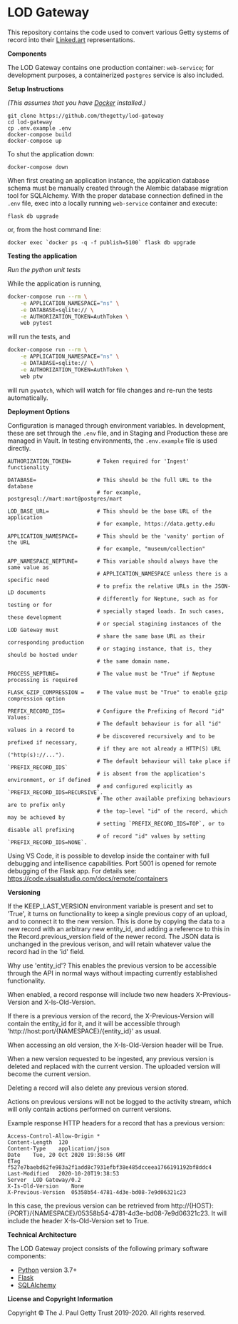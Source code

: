 # LOD Gateway

This repository contains the code used to convert various Getty systems of record into their [Linked.art](http://www.linked.art) representations.

**Components**

The LOD Gateway contains one production container: `web-service`; for development purposes, a containerized `postgres` service is also included.

**Setup Instructions**

_(This assumes that you have [Docker](https://www.docker.com/products/docker-desktop) installed.)_

    git clone https://github.com/thegetty/lod-gateway
    cd lod-gateway
    cp .env.example .env
    docker-compose build
    docker-compose up

To shut the application down:

    docker-compose down

When first creating an application instance, the application database schema must be manually created through the Alembic database migration tool for SQLAlchemy. With the proper database connection defined in the `.env` file, exec into a locally running `web-service` container and execute:

    flask db upgrade

or, from the host command line:

    docker exec `docker ps -q -f publish=5100` flask db upgrade

**Testing the application**

_Run the python unit tests_

While the application is running,

```bash
docker-compose run --rm \
    -e APPLICATION_NAMESPACE="ns" \
    -e DATABASE=sqlite:// \
    -e AUTHORIZATION_TOKEN=AuthToken \
    web pytest
```
will run the tests, and

```bash
docker-compose run --rm \
    -e APPLICATION_NAMESPACE="ns" \
    -e DATABASE=sqlite:// \
    -e AUTHORIZATION_TOKEN=AuthToken \
    web ptw
```

will run `pywatch`, which will watch for file changes and re-run the tests automatically.


**Deployment Options**

Configuration is managed through environment variables.  In development, these are set through the `.env` file, and in Staging and Production these are managed in Vault.  In testing environments, the `.env.example` file is used directly.

```
AUTHORIZATION_TOKEN=        # Token required for 'Ingest' functionality

DATABASE=                   # This should be the full URL to the database
                            # for example, postgresql://mart:mart@postgres/mart

LOD_BASE_URL=               # This should be the base URL of the application
                            # for example, https://data.getty.edu

APPLICATION_NAMESPACE=      # This should be the 'vanity' portion of the URL
                            # for example, "museum/collection"

APP_NAMESPACE_NEPTUNE=      # This variable should always have the same value as
                            # APPLICATION_NAMESPACE unless there is a specific need
                            # to prefix the relative URLs in the JSON-LD documents
                            # differently for Neptune, such as for testing or for
                            # specially staged loads. In such cases, these development
                            # or special stagining instances of the LOD Gateway must
                            # share the same base URL as their corresponding production
                            # or staging instance, that is, they should be hosted under
                            # the same domain name.

PROCESS_NEPTUNE=            # The value must be "True" if Neptune processing is required

FLASK_GZIP_COMPRESSION =    # The value must be "True" to enable gzip compression option

PREFIX_RECORD_IDS=          # Configure the Prefixing of Record "id" Values:
                            # The default behaviour is for all "id" values in a record to
                            # be discovered recursively and to be prefixed if necessary,
                            # if they are not already a HTTP(S) URL ("http(s)://...").
                            # The default behaviour will take place if `PREFIX_RECORD_IDS`
                            # is absent from the application's environment, or if defined
                            # and configured explicitly as `PREFIX_RECORD_IDS=RECURSIVE`.
                            # The other available prefixing behaviours are to prefix only
                            # the top-level "id" of the record, which may be achieved by
                            # setting `PREFIX_RECORD_IDS=TOP`, or to disable all prefixing
                            # of record "id" values by setting `PREFIX_RECORD_IDS=NONE`.
```

Using VS Code, it is possible to develop inside the container with full debugging and intellisence capabilities. Port 5001 is opened for remote debugging of the Flask app. For details see: https://code.visualstudio.com/docs/remote/containers

**Versioning**

If the KEEP_LAST_VERSION environment variable is present and set to 'True', it turns on functionality to keep a single previous copy of an upload, and to connect it to the new version. This is done by copying the data to a new record with an arbitrary new entity_id, and adding a reference to this in the Record.previous_version field of the newer record. The JSON data is unchanged in the previous verison, and will retain whatever value the record had in the 'id' field.

Why use 'entity_id'?
This enables the previous version to be accessible through the API in normal ways without impacting currently established functionality.

When enabled, a record response will include two new headers X-Previous-Version and X-Is-Old-Version.

If there is a previous version of the record, the X-Previous-Version will contain the entity_id for it, and it will be accessible through 'http://host:port/{NAMESPACE}/{entity_id}' as usual.

When accessing an old version, the X-Is-Old-Version header will be True.

When a new version requested to be ingested, any previous version is deleted and replaced with the current version.
The uploaded version will become the current version.

Deleting a record will also delete any previous version stored.

Actions on previous versions will not be logged to the activity stream, which will only contain actions performed on
current versions.

Example response HTTP headers for a record that has a previous version:

    Access-Control-Allow-Origin *
    Content-Length  120
    Content-Type    application/json
    Date    Tue, 20 Oct 2020 19:38:56 GMT
    ETag    f527e7baebd62fe983a2f1add8c7931efbf38e485dcceea1766191192bf8ddc4
    Last-Modified   2020-10-20T19:38:53
    Server  LOD Gateway/0.2
    X-Is-Old-Version    None
    X-Previous-Version  05358b54-4781-4d3e-bd08-7e9d06321c23

In this case, the previous version can be retrieved from http://{HOST}:{PORT}/{NAMESPACE}/05358b54-4781-4d3e-bd08-7e9d06321c23. It will include the header X-Is-Old-Version set to True.

**Technical Architecture**

The LOD Gateway project consists of the following primary software components:

- [Python](https://www.python.org) version 3.7+
- [Flask](http://flask.pocoo.org)
- [SQLAlchemy](https://www.sqlalchemy.org)


**License and Copyright Information**

Copyright © The J. Paul Getty Trust 2019-2020. All rights reserved.
